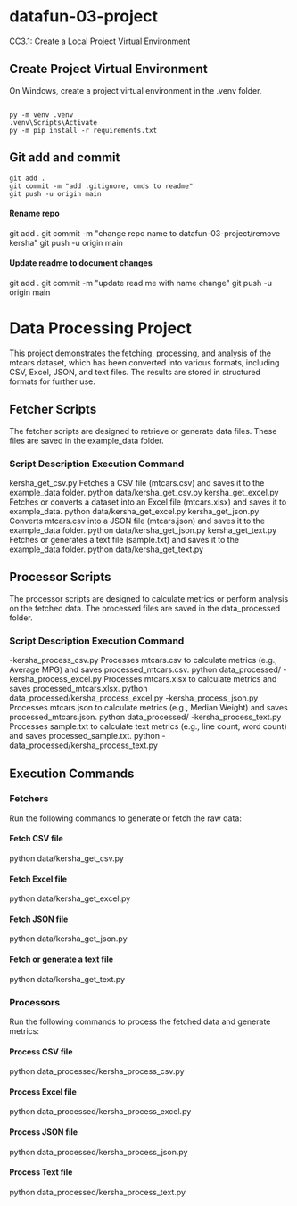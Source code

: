 # datafun-03-project
CC3.1: Create a Local Project Virtual Environment


## Create Project Virtual Environment

On Windows, create a project virtual environment in the .venv folder. 

```shell

py -m venv .venv
.venv\Scripts\Activate
py -m pip install -r requirements.txt

```

## Git add and commit 

```shell
git add .
git commit -m "add .gitignore, cmds to readme"
git push -u origin main
```
#### Rename repo

git add .
git commit -m "change repo name to datafun-03-project/remove kersha" 
git push -u origin main

#### Update readme to document changes

git add .
git commit -m "update read me with name change" 
git push -u origin main

# Data Processing Project
This project demonstrates the fetching, processing, and analysis of the mtcars dataset, which has been converted into various formats, including CSV, Excel, JSON, and text files. The results are stored in structured formats for further use.

## Fetcher Scripts
The fetcher scripts are designed to retrieve or generate data files. These files are saved in the example_data folder.

### Script	Description	Execution Command
kersha_get_csv.py	Fetches a CSV file (mtcars.csv) and saves it to the example_data folder.	python data/kersha_get_csv.py
kersha_get_excel.py	Fetches or converts a dataset into an Excel file (mtcars.xlsx) and saves it to example_data.	python data/kersha_get_excel.py
kersha_get_json.py	Converts mtcars.csv into a JSON file (mtcars.json) and saves it to the example_data folder.	python data/kersha_get_json.py
kersha_get_text.py	Fetches or generates a text file (sample.txt) and saves it to the example_data folder.	python data/kersha_get_text.py
## Processor Scripts
The processor scripts are designed to calculate metrics or perform analysis on the fetched data. The processed files are saved in the data_processed folder.

### Script	Description	Execution Command
-kersha_process_csv.py	Processes mtcars.csv to calculate metrics (e.g., Average MPG) and saves processed_mtcars.csv.	python data_processed/
-kersha_process_excel.py	Processes mtcars.xlsx to calculate metrics and saves processed_mtcars.xlsx.	python data_processed/kersha_process_excel.py
-kersha_process_json.py	Processes mtcars.json to calculate metrics (e.g., Median Weight) and saves processed_mtcars.json.	python data_processed/
-kersha_process_text.py	Processes sample.txt to calculate text metrics (e.g., line count, word count) and saves processed_sample.txt.	python -data_processed/kersha_process_text.py
## Execution Commands
### Fetchers
Run the following commands to generate or fetch the raw data:
#### Fetch CSV file
python data/kersha_get_csv.py

#### Fetch Excel file
python data/kersha_get_excel.py

#### Fetch JSON file
python data/kersha_get_json.py

#### Fetch or generate a text file
python data/kersha_get_text.py
### Processors
Run the following commands to process the fetched data and generate metrics:
#### Process CSV file
python data_processed/kersha_process_csv.py

#### Process Excel file
python data_processed/kersha_process_excel.py

#### Process JSON file
python data_processed/kersha_process_json.py

#### Process Text file
python data_processed/kersha_process_text.py



